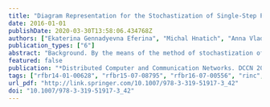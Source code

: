 ```yaml
---
title: "Diagram Representation for the Stochastization of Single-Step Processes"
date: 2016-01-01
publishDate: 2020-03-30T13:58:06.434768Z
authors: ["Ekaterina Gennadyevna Eferina", "Michal Hnatich", "Anna Vladislavovna Korolkova", "Dmitry Sergeevich Kulyabov", "Leonid Antonovich Sevastianov", "Tatyana Refatovna Velieva"]
publication_types: ["6"]
abstract: "Background. By the means of the method of stochastization of one-step processes we get the simplified mathematical model of the original stochastic system. We can explore these models by standard methods, as opposed to the original system. The process of stochastization depends on the type of the system under study. Purpose. We want to get a unified abstract formalism for stochastization of one-step processes. This formalism should be equivalent to the previously introduced. Methods. To unify the methods of construction of the master equation, we propose to use the diagram technique. Results. We get a diagram technique, which allows to unify getting master equation for the system under study. We demonstrate the equivalence of the occupation number representation and the state vectors representation by using a Verhulst model. Conclusions. We have suggested a convenient diagram formalism for unified construction of stochastic systems."
featured: false
publication: "*Distributed Computer and Communication Networks. DCCN 2016. Communications in Computer and Information Science*"
tags: ["rfbr14-01-00628", "rfbr15-07-08795", "rfbr16-07-00556", "rinc", "rudn5-100", "scopus", "sjr-q3", "wos", "rinc"]
url_pdf: "http://link.springer.com/10.1007/978-3-319-51917-3_42"
doi: "10.1007/978-3-319-51917-3_42"
---
```


